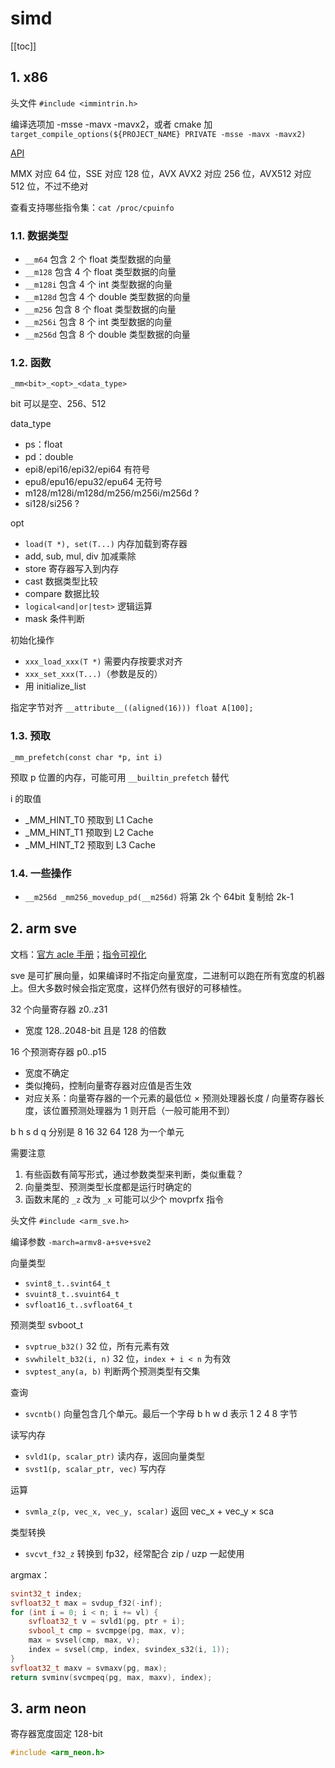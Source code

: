 # simd

[[toc]]

## 1. x86

头文件 `#include <immintrin.h>`

编译选项加 -msse -mavx -mavx2，或者 cmake 加 `target_compile_options(${PROJECT_NAME} PRIVATE -msse -mavx -mavx2)`

[API](https://www.intel.com/content/www/us/en/docs/intrinsics-guide/index.html)

MMX 对应 64 位，SSE 对应 128 位，AVX AVX2 对应 256 位，AVX512 对应 512 位，不过不绝对

查看支持哪些指令集：`cat /proc/cpuinfo`

### 1.1. 数据类型

- `__m64` 包含 2 个 float 类型数据的向量
- `__m128` 包含 4 个 float 类型数据的向量
- `__m128i` 包含 4 个 int 类型数据的向量
- `__m128d` 包含 4 个 double 类型数据的向量
- `__m256` 包含 8 个 float 类型数据的向量
- `__m256i` 包含 8 个 int 类型数据的向量
- `__m256d` 包含 8 个 double 类型数据的向量

### 1.2. 函数

`_mm<bit>_<opt>_<data_type>`

bit 可以是空、256、512

data_type

- ps：float
- pd：double
- epi8/epi16/epi32/epi64 有符号
- epu8/epu16/epu32/epu64 无符号
- m128/m128i/m128d/m256/m256i/m256d ?
- si128/si256 ?

opt

- `load(T *), set(T...)` 内存加载到寄存器
- add, sub, mul, div 加减乘除
- store 寄存器写入到内存
- cast 数据类型比较
- compare 数据比较
- `logical<and|or|test>` 逻辑运算
- mask 条件判断

初始化操作

- `xxx_load_xxx(T *)` 需要内存按要求对齐
- `xxx_set_xxx(T...)`（参数是反的）
- 用 initialize_list

指定字节对齐 `__attribute__((aligned(16))) float A[100];`

### 1.3. 预取

`_mm_prefetch(const char *p, int i)`

预取 p 位置的内存，可能可用 `__builtin_prefetch` 替代

i 的取值

- _MM_HINT_T0 预取到 L1 Cache
- _MM_HINT_T1 预取到 L2 Cache
- _MM_HINT_T2 预取到 L3 Cache

### 1.4. 一些操作

- `__m256d _mm256_movedup_pd(__m256d)` 将第 2k 个 64bit 复制给 2k-1

## 2. arm sve

文档：[官方 acle 手册](https://developer.arm.com/documentation/100987/0000/?lang=en)；[指令可视化](https://dougallj.github.io/asil/index.html)

sve 是可扩展向量，如果编译时不指定向量宽度，二进制可以跑在所有宽度的机器上。但大多数时候会指定宽度，这样仍然有很好的可移植性。

32 个向量寄存器 z0..z31

- 宽度 128..2048-bit 且是 128 的倍数

16 个预测寄存器 p0..p15

- 宽度不确定
- 类似掩码，控制向量寄存器对应值是否生效
- 对应关系：向量寄存器的一个元素的最低位 × 预测处理器长度 / 向量寄存器长度，该位置预测处理器为 1 则开启（一般可能用不到）

b h s d q 分别是 8 16 32 64 128 为一个单元

需要注意

1. 有些函数有简写形式，通过参数类型来判断，类似重载？
2. 向量类型、预测类型长度都是运行时确定的
3. 函数末尾的 `_z` 改为 `_x` 可能可以少个 movprfx 指令

头文件 `#include <arm_sve.h>`

编译参数 `-march=armv8-a+sve+sve2`

向量类型

- `svint8_t..svint64_t`
- `svuint8_t..svuint64_t`
- `svfloat16_t..svfloat64_t`

预测类型 svboot_t

- `svptrue_b32()` 32 位，所有元素有效
- `svwhilelt_b32(i, n)` 32 位，`index + i < n` 为有效
- `svptest_any(a, b)` 判断两个预测类型有交集

查询

- `svcntb()` 向量包含几个单元。最后一个字母 b h w d 表示 1 2 4 8 字节

读写内存

- `svld1(p, scalar_ptr)` 读内存，返回向量类型
- `svst1(p, scalar_ptr, vec)` 写内存

运算

- `svmla_z(p, vec_x, vec_y, scalar)` 返回 vec_x + vec_y × sca

类型转换

- `svcvt_f32_z` 转换到 fp32，经常配合 zip / uzp 一起使用

argmax：

```cpp
svint32_t index;
svfloat32_t max = svdup_f32(-inf);
for (int i = 0; i < n; i += vl) {
    svfloat32_t v = svld1(pg, ptr + i);
    svbool_t cmp = svcmpge(pg, max, v);
    max = svsel(cmp, max, v);
    index = svsel(cmp, index, svindex_s32(i, 1));
}
svfloat32_t maxv = svmaxv(pg, max);
return svminv(svcmpeq(pg, max, maxv), index);
```

## 3. arm neon

寄存器宽度固定 128-bit

```cpp
#include <arm_neon.h>
```
